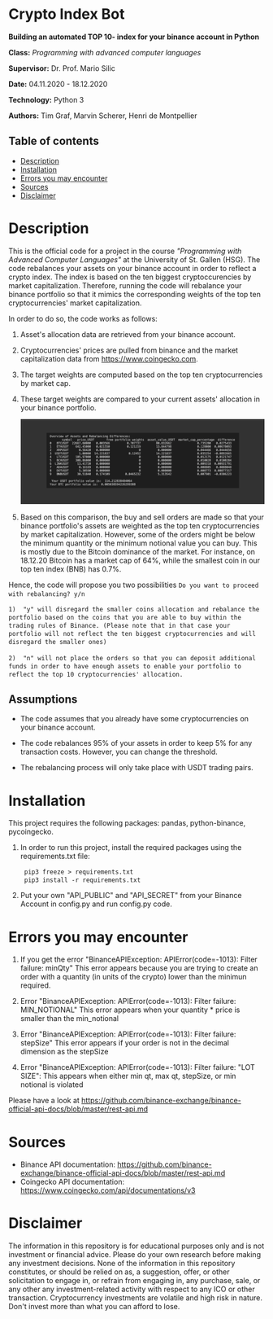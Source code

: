 # Crypto Index Bot

**Building an automated TOP 10- index for your binance account in Python**

**Class:** *Programming with advanced computer languages*

**Supervisor:** Dr. Prof. Mario Silic

**Date:** 04.11.2020 - 18.12.2020

**Technology:** Python 3

**Authors:** Tim Graf, Marvin Scherer, Henri de Montpellier

## Table of contents
* [Description](#Description)
* [Installation](#Installation)
* [Errors you may encounter](#Errorsyoumayencounter)
* [Sources](#Sources)
* [Disclaimer](#Disclaimer)

# Description

This is the official code for a project in the course _"Programming with Advanced Computer Languages"_ at the University of St. Gallen (HSG). The code rebalances your assets on your binance account in order to reflect a crypto index. The index is based on the ten biggest cryptoccurencies by market capitalization. Therefore, running the code will rebalance your binance portfolio so that it mimics the corresponding weights of the top ten cryptocurrencies' market capitalization.


In order to do so, the code works as follows:

1) Asset's allocation data are retrieved from your binance account.

2) Cryptocurrencies' prices are pulled from binance and the market capitalization data from https://www.coingecko.com.

3) The target weights are computed based on the top ten cryptocurrencies by market cap.

4) These target weights are compared to your current assets' allocation in your binance portfolio.
    
    ![Rebalancing_Overview](/Rebalancing_overview.png)

5) Based on this comparison, the buy and sell orders are made so that your binance portfolio's assets are weighted as the top ten cryptocurrencies by market capitalization. However, some of the orders might be below the minimum quantity or the minimum notional value you can buy. This is mostly due to the Bitcoin dominance of the market. For instance, on 18.12.20 Bitcoin has a market cap of 64%, while the smallest coin in our top ten index (BNB) has 0.7%.

Hence, the code will propose you two possibilities ```Do you want to proceed with rebalancing? y/n```

    1)  "y" will disregard the smaller coins allocation and rebalance the portfolio based on the coins that you are able to buy within the trading rules of Binance. (Please note that in that case your portfolio will not reflect the ten biggest cryptocurrencies and will disregard the smaller ones)

    2)  "n" will not place the orders so that you can deposit additional funds in order to have enough assets to enable your portfolio to reflect the top 10 cryptocurrencies' allocation.

## Assumptions

* The code assumes that you already have some cryptocurrencies on your binance account.

* The code rebalances 95% of your assets in order to keep 5% for any transaction costs. However, you can change the threshold.

* The rebalancing process will only take place with USDT trading pairs.

# Installation
This project requires the following packages: pandas, python-binance, pycoingecko.

1) In order to run this project, install the required packages using the requirements.txt file: 
    ```
     pip3 freeze > requirements.txt
     pip3 install -r requirements.txt
    ```
2) Put your own "API_PUBLIC" and "API_SECRET" from your Binance Account in config.py and run config.py code. 


# Errors you may encounter 
1. If you get the error "BinanceAPIException: APIError(code=-1013): Filter failure: minQty"
This error appears because you are trying to create an order with a quantity (in units of the crypto) lower than the minimun required.

2. Error "BinanceAPIException: APIError(code=-1013): Filter failure: MIN_NOTIONAL"
This error appears when your quantity * price is smaller than the min_notional

3. Error "BinanceAPIException: APIError(code=-1013): Filter failure: stepSize"
This error appears if your order is not in the decimal dimension as the stepSize

4. Error "BinanceAPIException: APIError(code=-1013): Filter failure: "LOT SIZE": 
This appears when either min qt, max qt, stepSize, or min notional is violated

Please have a look at https://github.com/binance-exchange/binance-official-api-docs/blob/master/rest-api.md


# Sources
* Binance API documentation: https://github.com/binance-exchange/binance-official-api-docs/blob/master/rest-api.md 
* Coingecko API documentation: https://www.coingecko.com/api/documentations/v3 

# Disclaimer 

The information in this repository is for educational purposes only and is not investment or financial advice. Please do your own research before making any investment decisions. None of the information in this repository constitutes, or should be relied on as, a suggestion, offer, or other solicitation to engage in, or refrain from engaging in, any purchase, sale, or any other any investment-related activity with respect to any ICO or other transaction. Cryptocurrency investments are volatile and high risk in nature. Don't invest more than what you can afford to lose.





